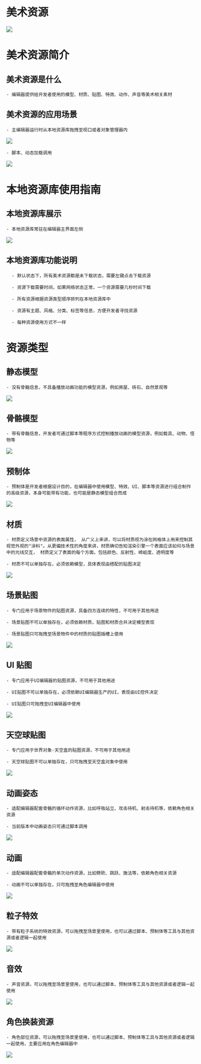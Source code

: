 # 美术资源

![](static/boxcnKOHfF61LEUAcfBGDB0mi1g.png)

# 美术资源简介

## 美术资源是什么

```
- 编辑器提供给开发者使用的模型、材质、贴图、特效、动作、声音等美术相关素材
```

## 美术资源的应用场景

```
- 主编辑器运行时从本地资源库拖拽至视口或者对象管理器内
```

![](static/boxcnUKeT5bGPMzo8tsjv4rPPRb.png)

```
- 脚本、动态加载调用
```

![](static/boxcnVBcIzW21ImimJerhEO2Yyg.png)

# 本地资源库使用指南

## 本地资源库展示

```
- 本地资源库常驻在编辑器主界面左侧
```

![](static/boxcntxWyYCUMS8Z4j7uGZ0Kuzc.png)

## 本地资源库功能说明

```
  - 默认状态下，所有美术资源都是未下载状态，需要左键点击下载资源

  - 资源下载需要时间，如果网络状态正常，一个资源需要几秒时间下载

  - 所有资源根据资源类型顺序排列在本地资源库中

  - 资源有主题、风格、分类、标签等信息，方便开发者寻找资源

  - 每种资源使用方式不一样
```

# 资源类型

## 静态模型

```
- 没有骨骼信息，不具备播放动画功能的模型资源，例如房屋、砖石、自然景观等
```

![](static/boxcnsPubTIHILoUMnKvH4gUjWh.png)

## 骨骼模型

```
- 带有骨骼信息，开发者可通过脚本等程序方式控制播放动画的模型资源，例如载具、动物、怪物等
```

![](static/boxcnt69NNic0QowhMhyisfpqrc.png)

## 预制体

```
- 预制体是开发者根据设计目的，在编辑器中使用模型、特效、UI、脚本等资源进行组合制作的高级资源，本身可能带有功能，也可能是静态模型组合而成
```

![](static/boxcnOvVGmTQKdIvJJcOiKVExph.png)

## 材质

```
- 材质定义场景中资源的表面属性， 从广义上来讲，可以将材质视为涂在网格体上用来控制其视觉外观的"涂料"。从更偏技术性的角度来讲，材质确切告知渲染引擎一个表面应该如何与场景中的光线交互， 材质定义了表面的每个方面，包括颜色、反射性、崎岖度、透明度等

- 材质不可以单独存在，必须依赖模型，具体表现由搭配的贴图决定
```

![](static/boxcnvX8s0xug8zYU8SQU3po3ac.png)

## 场景贴图

```
- 专门应用于场景物件的贴图资源，具备四方连续的特性，不可用于其他用途

- 场景贴图不可以单独存在，必须依赖材质，贴图和材质合并决定模型表现

- 场景贴图只可拖拽至场景物件中的材质的贴图插槽上使用
```

![](static/boxcnu8odDwuOl1kzIcmZrMXrPh.png)

## UI 贴图

```
- 专门应用于UI编辑器的贴图资源，不可用于其他用途

- UI贴图不可以单独存在，必须依赖UI编辑器生产的UI，表现由UI控件决定

- UI贴图只可拖拽至UI编辑器中使用
```

![](static/boxcnQro9586enyIgnwoTrd7RQf.png)

## 天空球贴图

```
- 专门应用于世界对象-天空盒的贴图资源，不可用于其他用途

- 天空球贴图不可以单独存在，只可拖拽至天空盒对象中使用
```

![](static/boxcnzXLRHfGQAJNskhseVgPHZd.png)

## 动画姿态

```
- 适配编辑器配套骨骼的循环动作资源，比如呼吸站立、攻击待机、射击待机等，依赖角色相关资源

- 当前版本中动画姿态只可通过脚本调用
```

![](static/boxcnZ8GqDe1usK7c5t0w8Oqv7c.png)

## 动画

```
- 适配编辑器配套骨骼的单次动作资源，比如劈砍、跳跃、施法等，依赖角色相关资源

- 动画不可以单独存在，只可拖拽至角色编辑器中使用
```

![](static/boxcn9BfIhJnU7HFWrETjFZCjKh.png)

## 粒子特效

```
- 带有粒子系统的特效资源，可以拖拽至场景里使用，也可以通过脚本、预制体等工具与其他资源或者逻辑一起使用
```

![](static/boxcnTZzxSYxbWtZIMyGsfF13Fu.png)

## 音效

```
- 声音资源，可以拖拽至场景里使用，也可以通过脚本、预制体等工具与其他资源或者逻辑一起使用
```

![](static/boxcnBF9ZVVN2KRyYHJGf8zBttc.png)

## 角色换装资源

```
- 角色部位资源，可以拖拽至场景里使用，也可以通过脚本、预制体等工具与其他资源或者逻辑一起使用，主要应用在角色编辑器中
```

![](static/boxcneqXFfLavNnRsdg1mXruhzc.png)
